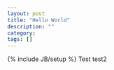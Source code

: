 ```yaml
---
layout: post
title: "Hello World"
description: ""
category: 
tags: []
---
```

{% include JB/setup %}
Test
test2
